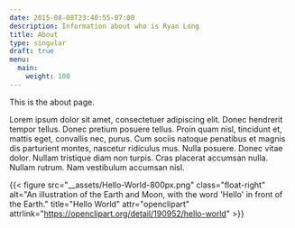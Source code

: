 ```yaml
---
date: 2015-08-08T23:40:55-07:00
description: Information about who is Ryan Long
title: About
type: singular
draft: true
menu:
  main:
    weight: 100
---
```


This is the about page.

Lorem ipsum dolor sit amet, consectetuer adipiscing elit.  Donec hendrerit tempor tellus.  Donec pretium posuere tellus.  Proin quam nisl, tincidunt et, mattis eget, convallis nec, purus.  Cum sociis natoque penatibus et magnis dis parturient montes, nascetur ridiculus mus.  Nulla posuere.  Donec vitae dolor.  Nullam tristique diam non turpis.  Cras placerat accumsan nulla.  Nullam rutrum.  Nam vestibulum accumsan nisl.

{{< figure  src="__assets/Hello-World-800px.png"
            class="float-right"
            alt="An illustration of the Earth and Moon, with the word 'Hello' in front of the Earth."
            title="Hello World"
            attr="openclipart"
            attrlink="https://openclipart.org/detail/190952/hello-world" >}}
